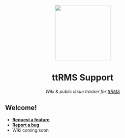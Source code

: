 <div align="center">
<img height="180" src="https://user-images.githubusercontent.com/29926144/115165984-0a9f7080-a06e-11eb-9f9a-6bc01e1d5f14.png">

# ttRMS Support
###### *Wiki & public issue tracker for [ttRMS](https://ttrms.io/)*

</div>

## Welcome!

- **[Request a feature][1]**
- **[Report a bug][2]**
- Wiki coming soon

[1]: https://github.com/ttRMS/ttRMS-support/issues/new?assignees=&labels=feature&template=feature_request.md&title=%5BFEATURE%5D+add+a+title
[2]: https://github.com/ttRMS/ttRMS-support/issues/new?assignees=&labels=bug&template=bug_report.md&title=%5BBUG%5D+add+a+title
